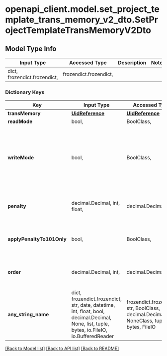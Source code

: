 # openapi_client.model.set_project_template_trans_memory_v2_dto.SetProjectTemplateTransMemoryV2Dto

## Model Type Info
Input Type | Accessed Type | Description | Notes
------------ | ------------- | ------------- | -------------
dict, frozendict.frozendict,  | frozendict.frozendict,  |  | 

### Dictionary Keys
Key | Input Type | Accessed Type | Description | Notes
------------ | ------------- | ------------- | ------------- | -------------
**transMemory** | [**UidReference**](UidReference.md) | [**UidReference**](UidReference.md) |  | 
**readMode** | bool,  | BoolClass,  | Default: false | [optional] 
**writeMode** | bool,  | BoolClass,  | Can be set only for Translation Memory with read &#x3D;&#x3D; true.&lt;br/&gt;         Max 2 write TMs allowed per project.&lt;br/&gt;         Default: false | [optional] 
**penalty** | decimal.Decimal, int, float,  | decimal.Decimal,  |  | [optional] value must be a 64 bit float
**applyPenaltyTo101Only** | bool,  | BoolClass,  | Can be set only for penalty &#x3D;&#x3D; 1&lt;br/&gt;Default: false | [optional] 
**order** | decimal.Decimal, int,  | decimal.Decimal,  |  | [optional] value must be a 32 bit integer
**any_string_name** | dict, frozendict.frozendict, str, date, datetime, int, float, bool, decimal.Decimal, None, list, tuple, bytes, io.FileIO, io.BufferedReader | frozendict.frozendict, str, BoolClass, decimal.Decimal, NoneClass, tuple, bytes, FileIO | any string name can be used but the value must be the correct type | [optional]

[[Back to Model list]](../../README.md#documentation-for-models) [[Back to API list]](../../README.md#documentation-for-api-endpoints) [[Back to README]](../../README.md)

